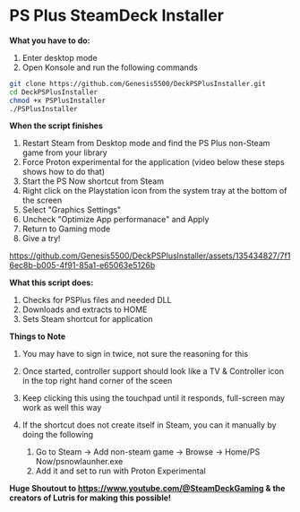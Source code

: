 **PS Plus SteamDeck Installer**
==============

**What you have to do:**
1. Enter desktop mode
2. Open Konsole and run the following commands

```bash
git clone https://github.com/Genesis5500/DeckPSPlusInstaller.git
cd DeckPSPlusInstaller
chmod +x PSPlusInstaller
./PSPlusInstaller
```


**When the script finishes**
1. Restart Steam from Desktop mode and find the PS Plus non-Steam game from your library
2. Force Proton experimental for the application (video below these steps shows how to do that)
3. Start the PS Now shortcut from Steam
4. Right click on the Playstation icon from the system tray at the bottom of the screen
5. Select "Graphics Settings"
6. Uncheck "Optimize App performanace" and Apply
7. Return to Gaming mode
8. Give a try!

https://github.com/Genesis5500/DeckPSPlusInstaller/assets/135434827/7f16ec8b-b005-4f91-85a1-e65063e5126b

**What this script does:**
1. Checks for PSPlus files and needed DLL
2. Downloads and extracts to HOME
3. Sets Steam shortcut for application

**Things to Note**
1. You may have to sign in twice, not sure the reasoning for this
2. Once started, controller support should look like a TV & Controller icon in the top right hand corner of the sceen
3. Keep clicking this using the touchpad until it responds, full-screen may work as well this way
4. If the shortcut does not create itself in Steam, you can it manually by doing the following

   1. Go to Steam -> Add non-steam game -> Browse -> Home/PS Now/psnowlaunher.exe
   2. Add it and set to run with Proton Experimental

**Huge Shoutout to https://www.youtube.com/@SteamDeckGaming & the creators of Lutris for making this possible!**
